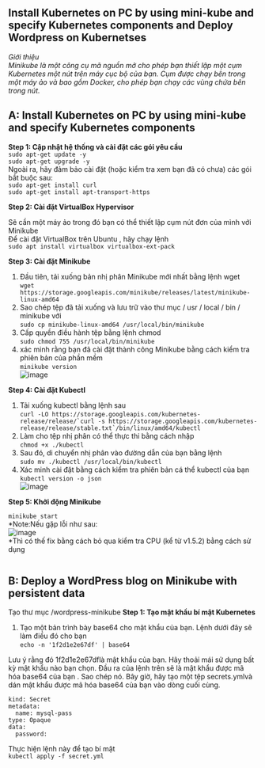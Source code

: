## Install Kubernetes on PC by using mini-kube and specify Kubernetes components and Deploy Wordpress on Kubernetses ##  

*Giới thiệu*  
*Minikube là một công cụ mã nguồn mở cho phép bạn thiết lập một cụm Kubernetes một nút trên máy cục bộ của bạn. Cụm được chạy bên trong một máy ảo và bao gồm Docker, cho phép bạn chạy các vùng chứa bên trong nút.*  


## A: Install Kubernetes on PC by using mini-kube and specify Kubernetes components ##
**Step 1: Cập nhật hệ thống và cài đặt các gói yêu cầu**  
```sudo apt-get update -y```  
```sudo apt-get upgrade -y```  
Ngoài ra, hãy đảm bảo cài đặt (hoặc kiểm tra xem bạn đã có chưa) các gói bắt buộc sau:  
```sudo apt-get install curl```  
```sudo apt-get install apt-transport-https```  

**Step 2: Cài đặt VirtualBox Hypervisor**  

Sẽ cần một máy ảo trong đó bạn có thể thiết lập cụm nút đơn của mình với Minikube  
Để cài đặt VirtualBox trên Ubuntu , hãy chạy lệnh  
```sudo apt install virtualbox virtualbox-ext-pack```  

**Step 3: Cài đặt Minikube**  

1. Đầu tiên, tải xuống bản nhị phân Minikube mới nhất bằng lệnh wget  
```wget https://storage.googleapis.com/minikube/releases/latest/minikube-linux-amd64```  
2. Sao chép tệp đã tải xuống và lưu trữ vào thư mục / usr / local / bin / minikube với  
```sudo cp minikube-linux-amd64 /usr/local/bin/minikube```  
3. Cấp quyền điều hành tệp bằng lệnh chmod  
```sudo chmod 755 /usr/local/bin/minikube```  
4. xác minh rằng bạn đã cài đặt thành công Minikube bằng cách kiểm tra phiên bản của phần mềm  
```minikube version```  
![image](https://user-images.githubusercontent.com/46991949/119974088-76b2b400-bfde-11eb-9dad-221041554ba2.png)

**Step 4:  Cài đặt Kubectl**  

1. Tải xuống kubectl bằng lệnh sau  
```curl -LO https://storage.googleapis.com/kubernetes-release/release/`curl -s https://storage.googleapis.com/kubernetes-release/release/stable.txt`/bin/linux/amd64/kubectl```  
2. Làm cho tệp nhị phân có thể thực thi bằng cách nhập  
```chmod +x ./kubectl```  
3. Sau đó, di chuyển nhị phân vào đường dẫn của bạn bằng lệnh  
```sudo mv ./kubectl /usr/local/bin/kubectl```  
4. Xác minh cài đặt bằng cách kiểm tra phiên bản cá thể kubectl của bạn  
```kubectl version -o json```  
![image](https://user-images.githubusercontent.com/46991949/119974434-d741f100-bfde-11eb-8d50-ff138cf4826b.png)  

**Step 5: Khởi động Minikube**  

```minikube start```   
*Note:Nếu gặp lỗi như sau:  
![image](https://user-images.githubusercontent.com/46991949/119990283-5856b380-bff2-11eb-99ad-a88c663c1afc.png)  
*Thì có thế fix bằng cách bỏ qua kiểm tra CPU (kể từ v1.5.2) bằng cách sử dụng      
```minikube start --extra-config=kubeadm.ignore-preflight-errors=NumCPU --force --cpus 1
```   
## B: Deploy a WordPress blog on Minikube with persistent data ##  

Tạo thư mục /wordpress-minikube
**Step 1: Tạo mật khẩu bí mật Kubernetes**  

1. Tạo một bản trình bày base64 cho mật khẩu của bạn. Lệnh dưới đây sẽ làm điều đó cho bạn  
```echo -n '1f2d1e2e67df' | base64```  

Lưu ý rằng đó 1f2d1e2e67dflà mật khẩu của bạn. Hãy thoải mái sử dụng bất kỳ mật khẩu nào bạn chọn. Đầu ra của lệnh trên sẽ là mật khẩu được mã hóa base64 của bạn . Sao chép nó.
Bây giờ, hãy tạo một tệp secrets.ymlvà dán mật khẩu được mã hóa base64 của bạn vào dòng cuối cùng.  
  ```apiVersion: v1
  kind: Secret
  metadata:
    name: mysql-pass
  type: Opaque
  data:
    password:
```  
Thực hiện lệnh này để tạo bí mật  
```kubectl apply -f secret.yml```  


